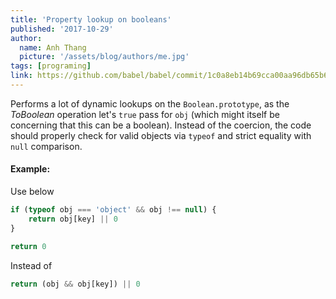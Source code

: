 ```yaml
---
title: 'Property lookup on booleans'
published: '2017-10-29'
author:
  name: Anh Thang
  picture: '/assets/blog/authors/me.jpg'
tags: [programing]
link: https://github.com/babel/babel/commit/1c0a8eb14b69cca00aa96db65b69d0848013c680
---
```


Performs a lot of dynamic lookups on the `Boolean.prototype`, as the _ToBoolean_ operation let's `true` pass for `obj` (which might itself be concerning that this can be a boolean). Instead of the coercion, the code should properly check for valid objects via `typeof` and strict equality with `null` comparison.
<!-- more -->

#### Example:

Use below

```js
if (typeof obj === 'object' && obj !== null) {
    return obj[key] || 0
}

return 0
```

Instead of

```js
return (obj && obj[key]) || 0
```

